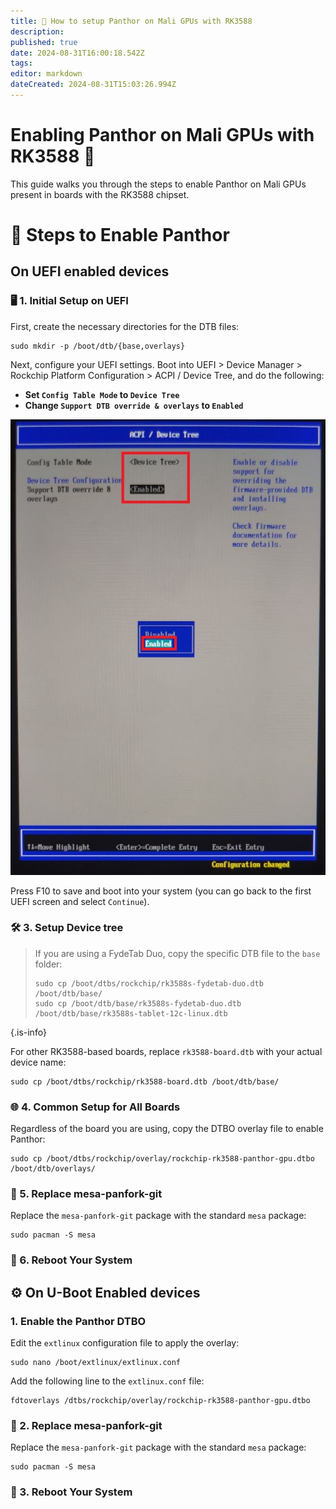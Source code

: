 ```yaml
---
title: 🐾 How to setup Panthor on Mali GPUs with RK3588
description: 
published: true
date: 2024-08-31T16:00:18.542Z
tags: 
editor: markdown
dateCreated: 2024-08-31T15:03:26.994Z
---
```


# Enabling Panthor on Mali GPUs with RK3588 🚀

This guide walks you through the steps to enable Panthor on Mali GPUs present in boards with the RK3588 chipset.

# 🔧 Steps to Enable Panthor 

## On UEFI enabled devices

### 🖥️ 1. Initial Setup on UEFI 

First, create the necessary directories for the DTB files:

```
sudo mkdir -p /boot/dtb/{base,overlays}
```

Next, configure your UEFI settings. Boot into UEFI > Device Manager > Rockchip Platform Configuration > ACPI / Device Tree, and do the following:

- **Set `Config Table Mode` to `Device Tree`**
- **Change `Support DTB override & overlays` to `Enabled`**

![](/panthor/enable_tree_dtb_in_uefi.jpg)

Press F10 to save and boot into your system (you can go back to the first UEFI screen and select `Continue`).


### 🛠️ 3. Setup Device tree

> If you are using a FydeTab Duo, copy the specific DTB file to the `base` folder:
> 
> ```
> sudo cp /boot/dtbs/rockchip/rk3588s-fydetab-duo.dtb /boot/dtb/base/
> sudo cp /boot/dtb/base/rk3588s-fydetab-duo.dtb /boot/dtb/base/rk3588s-tablet-12c-linux.dtb
> ```
{.is-info}

For other RK3588-based boards, replace `rk3588-board.dtb` with your actual device name:

``` 
sudo cp /boot/dtbs/rockchip/rk3588-board.dtb /boot/dtb/base/
```

### 🌐 4. Common Setup for All Boards 

Regardless of the board you are using, copy the DTBO overlay file to enable Panthor:

``` 
sudo cp /boot/dtbs/rockchip/overlay/rockchip-rk3588-panthor-gpu.dtbo /boot/dtb/overlays/
```

### 🔄 5. Replace mesa-panfork-git 

Replace the `mesa-panfork-git` package with the standard `mesa` package:

```  
sudo pacman -S mesa
``` 

### 🔁 6. Reboot Your System 


## ⚙️ On U-Boot Enabled devices 
### 1. Enable the Panthor DTBO

Edit the `extlinux` configuration file to apply the overlay:

```  
sudo nano /boot/extlinux/extlinux.conf
``` 

Add the following line to the `extlinux.conf` file:

```  
fdtoverlays /dtbs/rockchip/overlay/rockchip-rk3588-panthor-gpu.dtbo
``` 

### 🔄 2. Replace mesa-panfork-git 

Replace the `mesa-panfork-git` package with the standard `mesa` package:

```  
sudo pacman -S mesa
``` 

### 🔁 3. Reboot Your System 
